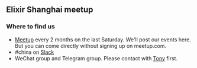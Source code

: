 ## Elixir Shanghai meetup

### Where to find us

* [Meetup](https://www.meetup.com/Elixir-Shanghai) every 2 months on the last Saturday. We'll post our events here. But you can come directly without signing up on meetup.com.
* #china on [Slack](https://elixir-lang.slack.com/messages/C072P21NU/)
* WeChat group and Telegram group. Please contact with [Tony](https://github.com/tony612/) first.
